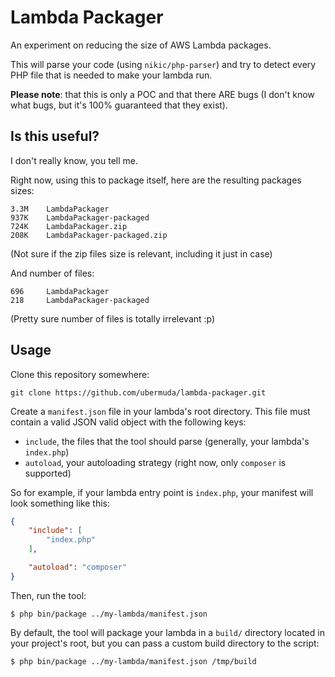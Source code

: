 # Lambda Packager

An experiment on reducing the size of AWS Lambda packages.

This will parse your code (using `nikic/php-parser`) and try to detect every PHP file that is needed to make your lambda run.

**Please note**: that this is only a POC and that there ARE bugs (I don't know what bugs, but it's 100% guaranteed that they exist).

## Is this useful?

I don't really know, you tell me.

Right now, using this to package itself, here are the resulting packages sizes:

```console
3.3M    LambdaPackager
937K    LambdaPackager-packaged
724K    LambdaPackager.zip
208K    LambdaPackager-packaged.zip
```

(Not sure if the zip files size is relevant, including it just in case)

And number of files:

```console
696     LambdaPackager
218     LambdaPackager-packaged
```

(Pretty sure number of files is totally irrelevant :p)

## Usage

Clone this repository somewhere:

```console
git clone https://github.com/ubermuda/lambda-packager.git
```

Create a `manifest.json` file in your lambda's root directory. This file must contain a valid JSON valid object with the following keys:

- `include`, the files that the tool should parse (generally, your lambda's `index.php`)
- `autoload`, your autoloading strategy (right now, only `composer` is supported)

So for example, if your lambda entry point is `index.php`, your manifest will look something like this:

```json
{
    "include": [
        "index.php"
    ],

    "autoload": "composer"
}
```

Then, run the tool:

```console
$ php bin/package ../my-lambda/manifest.json
```

By default, the tool will package your lambda in a `build/` directory located in your project's root, but you can pass a custom build directory to the script:

```console
$ php bin/package ../my-lambda/manifest.json /tmp/build
```
